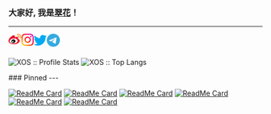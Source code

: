 ### 大家好, 我是[翠花](https://www.nange.cn)！
---
<a href="http://weibo.com/xuhanyu0526">
  <img align="left" alt="佩佩 | 新浪微博" width="26px" src="https://github.com/XOS/XOS/blob/master/icon/weibo.svg" />
</a>
<a href="https://www.instagram.com/nange.cn/">
  <img align="left" alt="眼儿媚 | Instagram" width="24px" src="https://github.com/XOS/XOS/blob/master/icon/Instagram.svg" />
</a>
<a href="https://twitter.com/PeinanXu">
  <img align="left" alt="眼儿媚 | Twitter" width="26px" src="https://github.com/XOS/XOS/blob/master/icon/Twitter.svg" />
</a>
<a href="https://t.me/laoxu">
  <img align="left" alt="眼儿媚 | Telegram Channel" width="26px" src="https://github.com/XOS/XOS/blob/master/icon/Telegram.svg" />
</a>


<br />
<br />
<p align="left">
  <img heigth="195" src="https://github-readme-stats.vercel.app/api?username=XOS&show_icons=true&theme=synthwave" alt="XOS :: Profile Stats" />
  <img height="195" src="https://github-readme-stats.vercel.app/api/top-langs/?username=XOS&langs_count=10&theme=tokyonight&layout=compact" alt="XOS :: Top Langs" />
</p>
### Pinned
---
<p align="left">
 
[![ReadMe Card](https://github-readme-stats.vercel.app/api/pin/?username=XOS&repo=Config&theme=radical)](https://github.com/xos/Config) 
[![ReadMe Card](https://github-readme-stats.vercel.app/api/pin/?username=XOS&repo=Home&theme=cobalt)](https://github.com/xos/Home)
[![ReadMe Card](https://github-readme-stats.vercel.app/api/pin/?username=XOS&repo=StatusPage&theme=synthwave)](https://github.com/xos/StatusPage) 
[![ReadMe Card](https://github-readme-stats.vercel.app/api/pin/?username=XOS&repo=Nange&theme=merko)](https://github.com/xos/Nange)
[![ReadMe Card](https://github-readme-stats.vercel.app/api/pin/?username=XOS&repo=CheckChrome&theme=dracula)](https://github.com/XOS/CheckChrome) 
[![ReadMe Card](https://github-readme-stats.vercel.app/api/pin/?username=XOS&repo=BlockIPs&theme=gruvbox)](https://github.com/XOS/BlockIPs)
</p>
